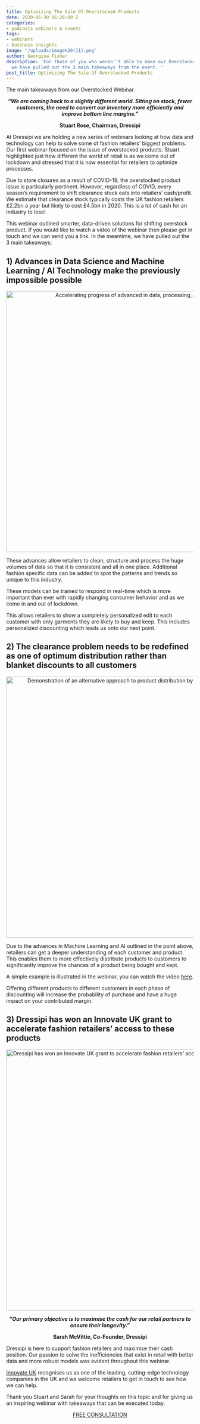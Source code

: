 ```yaml
---
title: Optimizing The Sale Of Overstocked Products
date: 2020-06-30 16:26:00 Z
categories:
- podcasts webinars & events
tags:
- webinars
- business insights
image: "/uploads/image%20(11).png"
author: Georgina Fisher
description: 'For those of you who weren''t able to make our Overstocked Webinar,
  we have pulled out the 3 main takeaways from the event. '
post_title: Optimizing The Sale Of Overstocked Products
---
```


The main takeaways from our Overstocked Webinar.

<p style="text-align:center; font-style: italic; font-weight: bold;"> “We are coming back to a slightly different world. Sitting on stock, fewer customers, the need to convert our inventory more efficiently and improve bottom line margins.” </p>
<p style="text-align:center; font-weight: bold;">Stuart Rose, Chairman, Dressipi</p>

At Dressipi we are holding a new series of webinars looking at how data and technology can help to solve some of fashion retailers’ biggest problems. Our first webinar focused on the issue of overstocked products. Stuart highlighted just how different the world of retail is as we come out of lockdown and stressed that it is now essential for retailers to optimize processes.

Due to store closures as a result of COVID-19, the overstocked product issue is particularly pertinent. However, regardless of COVID, every season’s requirement to shift clearance stock eats into retailers’ cash/profit. We estimate that clearance stock typically costs the UK fashion retailers £2.2bn a year but likely to cost £4.5bn in 2020. This is a lot of cash for an industry to lose!

This webinar outlined smarter, data-driven solutions for shifting overstock product. If you would like to watch a video of the webinar then please get in touch and we can send you a link.  In the meantime, we have pulled out the 3 main takeaways:

## 1) Advances in Data Science and Machine Learning / AI Technology make the previously impossible possible
   
<p style="text-align:center"><img style="margin-left: 0px; width: 700px;" alt="Accelerating progress of advanced in data, processing, and delivery" src="/uploads/overstock-webinar-image-1.png"/></p>

These advances allow retailers to clean, structure and process the huge volumes of data so that it is consistent and all in one place. Additional fashion specific data can be added to spot the patterns and trends so unique to this industry.

These models can be trained to respond in real-time which is more important than ever with rapidly changing consumer behavior and as we come in and out of lockdown.

This allows retailers to show a completely personalized edit to each customer with only garments they are likely to buy and keep. This includes personalized discounting which leads us onto our next point.

## 2) The clearance problem needs to be redefined as one of optimum distribution rather than blanket discounts to all customers
   


<p style="text-align:center"><img style="margin-left: 0px; width: 700px;" alt="Demonstration of an alternative approach to product distribution by probability of purchase" src="/uploads/overstock-webinar-image-2.png"/></p>

Due to the advances in Machine Learning and AI outlined in the point above, retailers can get a deeper understanding of each customer and product. This enables them to more effectively distribute products to customers to significantly improve the chances of a product being bought and kept.

A simple example is illustrated in the webinar, you can watch the video [here](https://dressipi.com/downloads/dressipi-optimize-sale-overstocked-products-webinar/).

Offering different products to different customers in each phase of discounting will increase the probability of purchase and have a huge impact on your contributed margin.

## 3) Dressipi has won an Innovate UK grant to accelerate fashion retailers’ access to these products


<p style="text-align:center"><img style="margin-left: 0px; width: 700px;" alt="Dressipi has won an Innovate UK grant to accelerate fashion retailers’ access to our size ratios product" src="/uploads/overstock-webinar-image-3.png"/></p>

<p style="text-align:center; font-style: italic; font-weight: bold;"> “Our primary objective is to maximise the cash for our retail partners to ensure their longevity.” </p>
<p style="text-align:center; font-weight: bold;">Sarah McVittie, Co-Founder, Dressipi</p>

Dressipi is here to support fashion retailers and maximise their cash position. Our passion to solve the inefficiencies that exist in retail with better data and more robust models was evident throughout this webinar. 

[Innovate UK](https://www.gov.uk/government/news/40m-boost-for-cutting-edge-start-ups) recognises us as one of the leading, cutting-edge technology companies in the UK and we welcome retailers to get in touch to see how we can help.

Thank you Stuart and Sarah for your thoughts on this topic and for giving us an inspiring webinar with takeaways that can be executed today.

<p style="text-align:center"><a href="/company/demo/" class="button button-primary">FREE CONSULTATION</a></p>